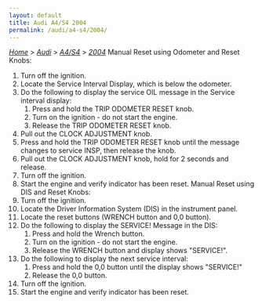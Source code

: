 ```yaml
---
layout: default
title: Audi A4/S4 2004
permalink: /audi/a4-s4/2004/
---
```

[*Home*](/) > [*Audi*](/audi/) > [*A4/S4*](/audi/a4-s4/) > [*2004*](/audi/a4-s4/2004/)
Manual Reset using Odometer and Reset Knobs:
1. Turn off the ignition.
2. Locate the Service Interval Display, which is below the odometer.
3. Do the following to display the service OIL message in the Service interval display:
    1. Press and hold the TRIP ODOMETER RESET knob.
    2. Turn on the ignition - do not start the engine.
    3. Release the TRIP ODOMETER RESET knob.
4. Pull out the CLOCK ADJUSTMENT knob.
5. Press and hold the TRIP ODOMETER RESET knob until the message changes to service INSP, then release the knob.
6. Pull out the CLOCK ADJUSTMENT knob, hold for 2 seconds and release.
7. Turn off the ignition.
8. Start the engine and verify indicator has been reset.
Manual Reset using DIS and Reset Knobs:
1. Turn off the ignition.
2. Locate the Driver Information System (DIS) in the instrument panel.
3. Locate the reset buttons (WRENCH button and 0,0 button).
4. Do the following to display the SERVICE! Message in the DIS:
    1. Press and hold the Wrench button.
    2. Turn on the ignition - do not start the engine.
    3. Release the WRENCH button and display shows "SERVICE!".
5. Do the following to display the next service interval:
    1. Press and hold the 0,0 button until the display shows "SERVICE!"
    2. Release the 0,0 button.
6. Turn off the ignition.
7. Start the engine and verify indicator has been reset.